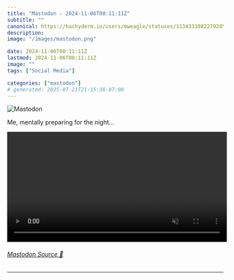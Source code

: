 ```yaml
---
title: "Mastodon - 2024-11-06T00:11:11Z"
subtitle: ""
canonical: https://hachyderm.io/users/mweagle/statuses/113433108227920524
description:
image: "/images/mastodon.png"

date: 2024-11-06T00:11:11Z
lastmod: 2024-11-06T00:11:11Z
image: ""
tags: ["Social Media"]

categories: ["mastodon"]
# generated: 2025-07-21T21:15:38-07:00
---
```

![Mastodon](/images/mastodon.png)

<p>Me, mentally preparing for the night…</p>

<video controls autoplay muted loop width="512"><source src="b177da1b8dbc2b87.mp4" type="video/mp4" /></video>

###### [Mastodon Source 🐘](https://hachyderm.io/@mweagle/113433108227920524)

___

